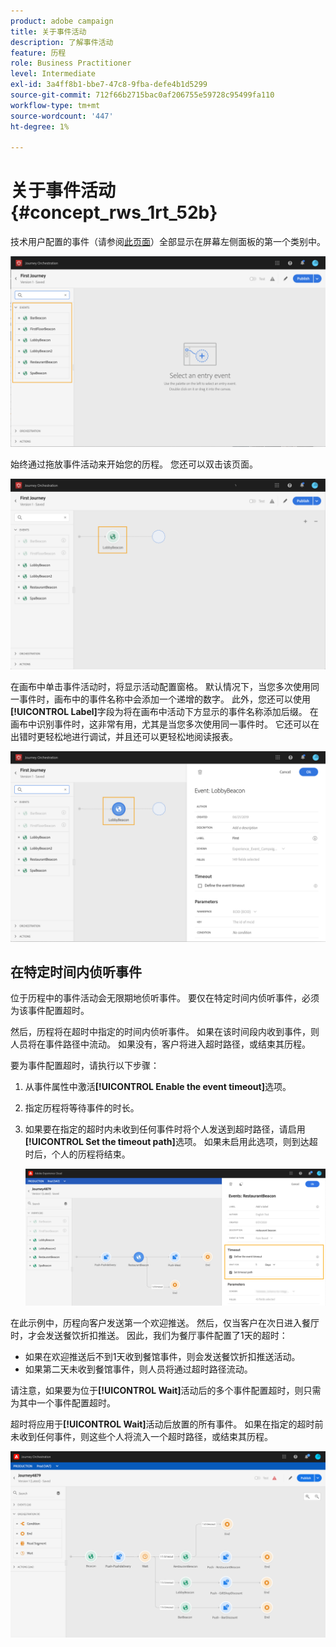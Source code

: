 ```yaml
---
product: adobe campaign
title: 关于事件活动
description: 了解事件活动
feature: 历程
role: Business Practitioner
level: Intermediate
exl-id: 3a4ff8b1-bbe7-47c8-9fba-defe4b1d5299
source-git-commit: 712f66b2715bac0af206755e59728c95499fa110
workflow-type: tm+mt
source-wordcount: '447'
ht-degree: 1%

---
```


# 关于事件活动 {#concept_rws_1rt_52b}

技术用户配置的事件（请参阅[此页面](../event/about-events.md)）全部显示在屏幕左侧面板的第一个类别中。

![](../assets/journey43.png)

始终通过拖放事件活动来开始您的历程。 您还可以双击该页面。

![](../assets/journey44.png)

在画布中单击事件活动时，将显示活动配置窗格。 默认情况下，当您多次使用同一事件时，画布中的事件名称中会添加一个递增的数字。 此外，您还可以使用&#x200B;**[!UICONTROL Label]**&#x200B;字段为将在画布中活动下方显示的事件名称添加后缀。 在画布中识别事件时，这非常有用，尤其是当您多次使用同一事件时。 它还可以在出错时更轻松地进行调试，并且还可以更轻松地阅读报表。

![](../assets/journey33.png)

## 在特定时间内侦听事件

位于历程中的事件活动会无限期地侦听事件。 要仅在特定时间内侦听事件，必须为该事件配置超时。

然后，历程将在超时中指定的时间内侦听事件。 如果在该时间段内收到事件，则人员将在事件路径中流动。 如果没有，客户将进入超时路径，或结束其历程。

要为事件配置超时，请执行以下步骤：

1. 从事件属性中激活&#x200B;**[!UICONTROL Enable the event timeout]**&#x200B;选项。

1. 指定历程将等待事件的时长。

1. 如果要在指定的超时内未收到任何事件时将个人发送到超时路径，请启用&#x200B;**[!UICONTROL Set the timeout path]**&#x200B;选项。 如果未启用此选项，则到达超时后，个人的历程将结束。

   ![](../assets/event-timeout.png)

在此示例中，历程向客户发送第一个欢迎推送。 然后，仅当客户在次日进入餐厅时，才会发送餐饮折扣推送。 因此，我们为餐厅事件配置了1天的超时：

* 如果在欢迎推送后不到1天收到餐馆事件，则会发送餐饮折扣推送活动。
* 如果第二天未收到餐馆事件，则人员将通过超时路径流动。

请注意，如果要为位于&#x200B;**[!UICONTROL Wait]**&#x200B;活动后的多个事件配置超时，则只需为其中一个事件配置超时。

超时将应用于&#x200B;**[!UICONTROL Wait]**&#x200B;活动后放置的所有事件。 如果在指定的超时前未收到任何事件，则这些个人将流入一个超时路径，或结束其历程。

![](../assets/event-timeout-group.png)
